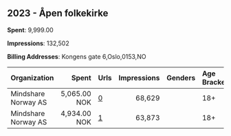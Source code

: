 ## 2023 - Åpen folkekirke 
**Spent**: 9,999.00

**Impressions**: 132,502

**Billing Addresses**: Kongens gate 6,Oslo,0153,NO

|Organization|Spent|Urls|Impressions|Genders|Age Brackets|Country Codes|
|:---|---:|:---|---:|:---|:---|:---|
|Mindshare Norway AS|5,065.00 NOK|[0](https://www.snap.com/political-ads/asset/95fbd5a11c540168e873dcf56a1cc83199400231b6f377b8b98a0d6f918d2baa?mediaType=mp4)|68,629||18+|norway|
|Mindshare Norway AS|4,934.00 NOK|[1](https://www.snap.com/political-ads/asset/cf259d796baa04c41d2d705ef429ee2780ceba760ef6dcf369dfb20ef3a5e3d5?mediaType=mp4)|63,873||18+|norway|
